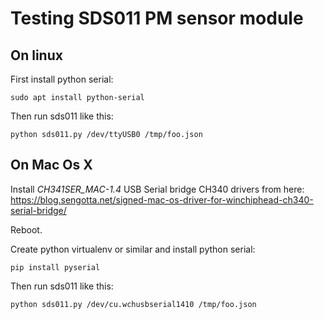 Testing SDS011 PM sensor module
===============================

On linux
--------

First install python serial:

`sudo apt install python-serial`

Then run sds011 like this:

`python sds011.py /dev/ttyUSB0 /tmp/foo.json`

On Mac Os X
-----------

Install *CH341SER_MAC-1.4* USB Serial bridge CH340 drivers from here:
https://blog.sengotta.net/signed-mac-os-driver-for-winchiphead-ch340-serial-bridge/

Reboot.

Create python virtualenv or similar and install python serial:

`pip install pyserial`

Then run sds011 like this:

`python sds011.py /dev/cu.wchusbserial1410 /tmp/foo.json`
